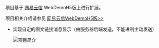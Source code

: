 项目基于 [网易云信](http://netease.im/) WebDemoH5版上进行扩展。

项目相关介绍请参见 [网易云信WebDemoH5版>>](https://github.com/netease-im/NIM_Web_Demo_H5)

- 实现自定的图文链接消息显示（由服务器后端发送，不能进制主动发送）

	![项目简介](https://raw.githubusercontent.com/byk04712/NIM_Web_Demo_H5/master/screenshots/1.png)
